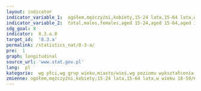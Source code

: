 ```yaml
---
layout: indicator
indicator_variable_1:  ogółem,mężczyźni,kobiety,15-24 lata,15-64 lata,w wieku 18-59/64,20-24 lata,20-64 lata,50-89 lat,55-64 lata,65-69 lat,miasto,wieś,wyższe,policealne oraz średnie zawodowe,średnie ogólnokształcące,zasadnicze zawodowe,gimnazjalne lub podstawowe lub bez formalnego wykształcenia
indicator_variable_2:  total,males,females,aged 15-24,aged 15-64,aged 18-59/64,aged 20-24,aged 20-64,aged 50-89,aged 55-64,aged 65-69,urban area,rural area,tertiary,post-secondary and secondary vocational,general secondary,basic vocational,lower secondary or primary or without formal education
sdg_goal: 8
indicator:  8.3.a.0
target_id:  '8.3.a'
permalink: /statistics_nat/8-3-a/
pre:  1
graph: longitudinal
source_url: 'www.stat.gov.pl'
lang:  pl
kategorie:  wg płci,wg grup wieku,miasto/wieś,wg poziomu wykształcenia głowy gospodarstwa domowego
zmienne: ogółem,mężczyźni,kobiety;15-24 lata,15-64 lata,w wieku 18-59/64,20-24 lata,20-64 lata,50-89 lat,55-64 lata,65-69 lat;miasto,wieś;wyższe,policealne oraz średnie zawodowe,średnie ogólnokształcące,zasadnicze zawodowe,gimnazjalne lub podstawowe lub bez formalnego wykształcenia
---
```

